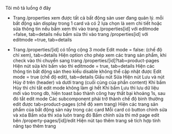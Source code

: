 Tôi mô tả luồng ở đây
- Trang /properties 
  xem được tất cả bất động sản user đang quản lý. 
  mỗi bất động sản display trong 1 card và có 2 lựa chọn là xem chi tiết hoặc sửa thông tin
  nếu bấm xem thì vào trang /properties[id] với editmode =false, tab=details
  nếu bấm sửa thì vào trang /properties[id] với editmode =true, tab=details

- Trang /properties/[id] có tổng cộng 3 mode
    Edit mode = false: (chế độ chỉ xem),  tab=details
      Hiện option cho phép xem các trang sản phẩm, khi check vào thì chuyển sang trang /properties/[id]?tab=product-pages
      Hiện nút sửa khi bấm vào thì editmode = true, tab=details
      Hiện các thông tin bất động sản theo kiểu disable không thể cập nhật được
    Edit mode = true (chế độ edit),  tab=details
      Giấu nút Sửa
      Hiện nút Lưu và nút Hủy ở trên (header) và dưới trang (cuối cùng của phần content)
      Khi bấm Hủy thì chỉ tắt edit mode không làm gì hết
      Khi bấm Lưu thì lưu dữ liệu mới vào trong db, hiện toast báo thành công hay thất bại khoảng 1s, sau đó tắt edit mode
      Các subcomponent phải trở thành chế độ bình thường edit được
    tab=product-pages (chế độ xem trang)
      Hiện các trang sản phẩm của bất động sản này trong các card
      Mỗi card có button chỉnh sửa và xóa
      Bấm xóa thì xóa luôn trang đó
      Bấm chỉnh sửa thì mở page edit bên /property-pages/[id]/edit
      Hiện nút tạo thêm trang sẽ tích hợp tính năng tạo thêm trang